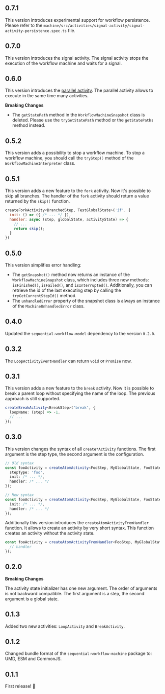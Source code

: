 ## 0.7.1

This version introduces experimental support for workflow persistence. Please refer to the `machine/src/activities/signal-activity/signal-activity-persistence.spec.ts` file.

## 0.7.0

This version introduces the signal activity. The signal activity stops the execution of the workflow machine and waits for a signal.

## 0.6.0

This version introduces the [parallel activity](https://nocode-js.com/docs/sequential-workflow-machine/activities/parallel-activity). The parallel activity allows to execute in the same time many activities.

**Breaking Changes**

* The `getStatePath` method in the `WorkflowMachineSnapshot` class is deleted. Please use the `tryGetStatePath` method or the `getStatePaths` method instead.

## 0.5.2

This version adds a possibility to stop a workflow machine. To stop a workflow machine, you should call the `tryStop()` method of the `WorkflowMachineInterpreter` class.

## 0.5.1

This version adds a new feature to the `fork` activity. Now it's possible to skip all branches. The handler of the `fork` activity should return a value returned by the `skip()` function.

```js
createForkActivity<BranchedStep, TestGlobalState>('if', {
  init: () => ({ /* ... */ }),
  handler: async (step, globalState, activityState) => {
    // ...
    return skip();
  }
})
```

## 0.5.0

This version simplifies error handling:

* The `getSnapshot()` method now returns an instance of the `WorkflowMachineSnapshot` class, which includes three new methods: `isFinished()`, `isFailed()`, and `isInterrupted()`. Additionally, you can retrieve the id of the last executing step by calling the `tryGetCurrentStepId()` method.
* The `unhandledError` property of the snapshot class is always an instance of the `MachineUnhandledError` class.

## 0.4.0

Updated the `sequential-workflow-model` dependency to the version `0.2.0`.

## 0.3.2

The `LoopActivityEventHandler` can return `void` or `Promise` now.

## 0.3.1

This version adds a new feature to the `break` activity. Now it is possible to break a parent loop without specifying the name of the loop. The previous approach is still supported.

```ts
createBreakActivity<BreakStep>('break', {
  loopName: (step) => -1,
  // ...
});
```

## 0.3.0

This version changes the syntax of all `create*Activity` functions. The first argument is the step type, the second argument is the configuration.

```ts
// Old syntax
const fooActivity = createAtomActivity<FooStep, MyGlobalState, FooStateState>({
  stepType: 'foo',
  init: /* ... */,
  handler: /* ... */
});

// New syntax
const fooActivity = createAtomActivity<FooStep, MyGlobalState, FooStateState>('foo', {
  init: /* ... */,
  handler: /* ... */
});
```

Additionally this version introduces the `createAtomActivityFromHandler` function. It allows to create an activity by very short syntax. This function creates an activity without the activity state.

```ts
const fooActivity = createAtomActivityFromHandler<FooStep, MyGlobalState>('foo', async (step, globalState) => {
  // handler
});
```

## 0.2.0

**Breaking Changes**

The activity state initializer has one new argument. The order of arguments is not backward compatible. The first argument is a step, the second argument is a global state.

## 0.1.3

Added two new activities: `LoopActivity` and `BreakActivity`.

## 0.1.2

Changed bundle format of the `sequential-workflow-machine` package to: UMD, ESM and CommonJS.

## 0.1.1

First release! 🎉
